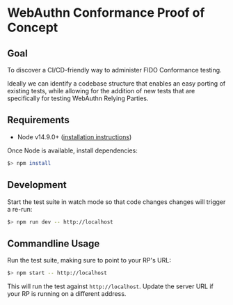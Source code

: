 # WebAuthn Conformance Proof of Concept

## Goal

To discover a CI/CD-friendly way to administer FIDO Conformance testing.

Ideally we can identify a codebase structure that enables an easy porting of existing tests, while allowing for the addition of new tests that are specifically for testing WebAuthn Relying Parties.

## Requirements

- Node v14.9.0+ ([installation instructions](https://nodejs.org/en/download/))

Once Node is available, install dependencies:

```sh
$> npm install
```

## Development

Start the test suite in watch mode so that code changes changes will trigger a re-run:

```sh
$> npm run dev -- http://localhost
```

## Commandline Usage

Run the test suite, making sure to point to your RP's URL:

```sh
$> npm start -- http://localhost
```

This will run the test against `http://localhost`. Update the server URL if your RP is running on a different address.
